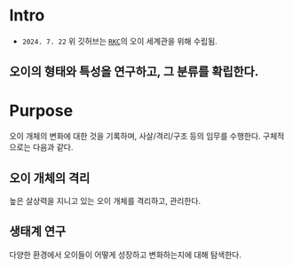 # Intro
- `2024. 7. 22`
위 깃허브는 [`RKC`](https://discord.gg/9JEK2HMAxY)의 오이 세계관을 위해 수립됨.

## 오이의 형태와 특성을 연구하고, 그 분류를 확립한다.

# Purpose
오이 개체의 변화에 대한 것을 기록하며, 사살/격리/구조 등의 임무를 수행한다.
구체적으로는 다음과 같다.

## 오이 개체의 격리
높은 살상력을 지니고 있는 오이 개체를 격리하고, 관리한다.

## 생태계 연구
다양한 환경에서 오이들이 어떻게 성장하고 변화하는지에 대해 탐색한다.
